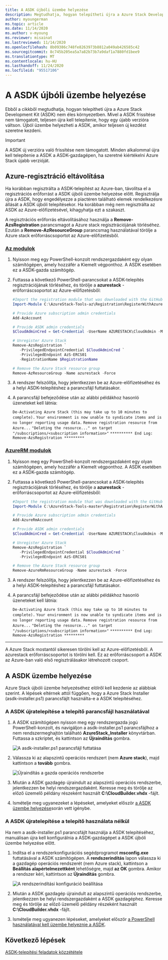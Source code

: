 ```yaml
---
title: A ASDK újbóli üzembe helyezése
description: Megtudhatja, hogyan telepítheti újra a Azure Stack Development Kit (ASDK).
author: myoungerman
ms.topic: article
ms.date: 11/14/2020
ms.author: v-myoung
ms.reviewer: misainat
ms.lastreviewed: 11/14/2020
ms.openlocfilehash: 8b09386c748fe8263973b8812a049ab426585c42
ms.sourcegitcommit: 8c745b205ea5a7a82b73b7a9daf1a7880fd1bee9
ms.translationtype: MT
ms.contentlocale: hu-HU
ms.lasthandoff: 11/24/2020
ms.locfileid: "95517106"
---
```

# <a name="redeploy-the-asdk"></a>A ASDK újbóli üzembe helyezése
Ebből a cikkből megtudhatja, hogyan telepítheti újra a Azure Stack Development Kit (ASDK) nem éles környezetben. Mivel a ASDK frissítése nem támogatott, teljesen újra kell telepítenie, hogy egy újabb verzióra váltson. Újból üzembe helyezheti a ASDK, amikor teljesen új kezdést szeretne kezdeni.

> [!IMPORTANT]
> A ASDK új verzióra való frissítése nem támogatott. Minden alkalommal újra kell telepítenie a ASDK a ASDK-gazdagépen, ha szeretné kiértékelni Azure Stack újabb verzióját.

## <a name="remove-azure-registration"></a>Azure-regisztráció eltávolítása 
Ha korábban regisztrálta a ASDK-telepítést az Azure-ban, távolítsa el a regisztrációs erőforrást a ASDK újbóli üzembe helyezése előtt. Regisztrálja újra a ASDK, hogy engedélyezze a piactéren található elemek rendelkezésre állását a ASDK újbóli telepítésekor. Ha korábban még nem regisztrálta az ASDK az Azure-előfizetésével, kihagyhatja ezt a szakaszt.

A regisztrációs erőforrás eltávolításához használja a **Remove-AzsRegistration** parancsmagot a Azure stack regisztrációjának törléséhez. Ezután a **Remove-AzResourceGroup** parancsmag használatával törölje a Azure stack erőforráscsoportot az Azure-előfizetésből.

### <a name="az-modules"></a>[Az modulok](#tab/az)

1. Nyisson meg egy PowerShell-konzolt rendszergazdaként egy olyan számítógépen, amely hozzáfér a Kiemelt végponthoz. A ASDK esetében ez a ASDK-gazda számítógép.

2. Futtassa a következő PowerShell-parancsokat a ASDK-telepítés regisztrációjának törléséhez, és törölje a **azurestack** -erőforráscsoportot az Azure-előfizetésből:

   ```powershell    
   #Import the registration module that was downloaded with the GitHub tools
   Import-Module C:\AzureStack-Tools-az\Registration\RegisterWithAzure.psm1

   # Provide Azure subscription admin credentials
   Add-AzAccount

   # Provide ASDK admin credentials
   $CloudAdminCred = Get-Credential -UserName AZURESTACK\CloudAdmin -Message "Enter the cloud domain credentials to access the privileged endpoint"

   # Unregister Azure Stack
   Remove-AzsRegistration `
      -PrivilegedEndpointCredential $CloudAdminCred `
      -PrivilegedEndpoint AzS-ERCS01
      -RegistrationName $RegistrationName

   # Remove the Azure Stack resource group
   Remove-AzResourceGroup -Name azurestack -Force
   ```

3. A rendszer felszólítja, hogy jelentkezzen be az Azure-előfizetéséhez és a helyi ASDK-telepítéshez a parancsfájl futtatásakor.
4. A parancsfájl befejeződése után az alábbi példákhoz hasonló üzeneteket kell látnia:

    `De-Activating Azure Stack (this may take up to 10 minutes to complete).` `Your environment is now unable to syndicate items and is no longer reporting usage data.`
    `Remove registration resource from Azure...`
    `"Deleting the resource..." on target "/subscriptions/<subscription information>"`
    `********** End Log: Remove-AzsRegistration *********`

### <a name="azurerm-modules"></a>[AzureRM modulok](#tab/azurerm)

1. Nyisson meg egy PowerShell-konzolt rendszergazdaként egy olyan számítógépen, amely hozzáfér a Kiemelt végponthoz. A ASDK esetében ez a ASDK-gazda számítógép.

2. Futtassa a következő PowerShell-parancsokat a ASDK-telepítés regisztrációjának törléséhez, és törölje a **azurestack** -erőforráscsoportot az Azure-előfizetésből:

   ```powershell    
   #Import the registration module that was downloaded with the GitHub tools
   Import-Module C:\AzureStack-Tools-master\Registration\RegisterWithAzure.psm1

   # Provide Azure subscription admin credentials
   Add-AzureRmAccount

   # Provide ASDK admin credentials
   $CloudAdminCred = Get-Credential -UserName AZURESTACK\CloudAdmin -Message "Enter the cloud domain credentials to access the privileged endpoint"

   # Unregister Azure Stack
   Remove-AzsRegistration `
      -PrivilegedEndpointCredential $CloudAdminCred `
      -PrivilegedEndpoint AzS-ERCS01

   # Remove the Azure Stack resource group
   Remove-AzureRmResourceGroup -Name azurestack -Force
   ```

3. A rendszer felszólítja, hogy jelentkezzen be az Azure-előfizetéséhez és a helyi ASDK-telepítéshez a parancsfájl futtatásakor.
4. A parancsfájl befejeződése után az alábbi példákhoz hasonló üzeneteket kell látnia:

    `De-Activating Azure Stack (this may take up to 10 minutes to complete).` `Your environment is now unable to syndicate items and is no longer reporting usage data.`
    `Remove registration resource from Azure...`
    `"Deleting the resource..." on target "/subscriptions/<subscription information>"`
    `********** End Log: Remove-AzsRegistration *********`

---

A Azure Stack mostantól sikeresen törölni kell az Azure-előfizetésből. A azurestack erőforráscsoportot is törölni kell. Ez az erőforráscsoport a ASDK az Azure-ban való első regisztrálásakor létrehozott csoport.

## <a name="deploy-the-asdk"></a>A ASDK üzembe helyezése
Azure Stack újbóli üzembe helyezéséhez elölről kell kezdenie az alábbiak szerint. A lépések eltérnek attól függően, hogy a Azure Stack Installer (asdk-installer.ps1) parancsfájlt használta-e a ASDK telepítéséhez.

### <a name="redeploy-the-asdk-using-the-installer-script"></a>A ASDK újratelepítése a telepítő parancsfájl használatával
1. A ASDK számítógépen nyisson meg egy rendszergazda jogú PowerShell-konzolt, és navigáljon a asdk-installer.ps1 parancsfájlhoz a nem rendszermeghajtón található **AzureStack_Installer** könyvtárban. Futtassa a szkriptet, és kattintson az **Újraindítás** gombra.

   ![A asdk-installer.ps1 parancsfájl futtatása](media/asdk-redeploy/1.png)

2. Válassza ki az alapszintű operációs rendszert (nem **Azure stack**), majd kattintson a **tovább** gombra.

   ![Újraindítás a gazda operációs rendszerbe](media/asdk-redeploy/2.png)

3. Miután a ASDK gazdagép újraindult az alapszintű operációs rendszerbe, jelentkezzen be helyi rendszergazdaként. Keresse meg és törölje az előző üzemelő példány részeként használt **C:\CloudBuilder.vhdx** -fájlt.

4. Ismételje meg ugyanezeket a lépéseket, amelyeket először [a ASDK üzembe helyezése](asdk-install.md)során vett igénybe.

### <a name="redeploy-the-asdk-without-using-the-installer"></a>A ASDK újratelepítése a telepítő használata nélkül
Ha nem a asdk-installer.ps1 parancsfájlt használja a ASDK telepítéséhez, manuálisan újra kell konfigurálnia a ASDK-gazdagépet a ASDK újbóli üzembe helyezése előtt.

1. Indítsa el a rendszerkonfigurációs segédprogramot **msconfig.exe** futtatásával a ASDK számítógépen. A **rendszerindítás** lapon válassza ki a gazdagép operációs rendszerét (nem Azure stack), kattintson a **Beállítás alapértelmezettként** lehetőségre, majd **az OK** gombra. Amikor a rendszer kéri, kattintson az **Újraindítás** gombra.

      ![A rendszerindítási konfiguráció beállítása](media/asdk-redeploy/4.png)

2. Miután a ASDK gazdagép újraindult az alapszintű operációs rendszerbe, jelentkezzen be helyi rendszergazdaként a ASDK gazdagéphez. Keresse meg és törölje az előző üzemelő példány részeként használt **C:\CloudBuilder.vhdx** -fájlt.

3. Ismételje meg ugyanezen lépéseket, amelyeket először [a PowerShell használatával kell üzembe helyeznie a ASDK](asdk-deploy-powershell.md).


## <a name="next-steps"></a>Következő lépések
[ASDK-telepítési feladatok közzététele](asdk-post-deploy.md)




